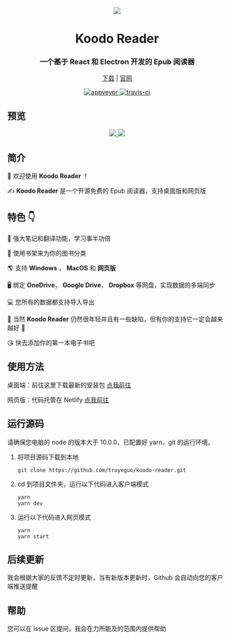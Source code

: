 <div align="center" width="128px" height="128px">
<img src="https://i.loli.net/2020/04/26/wrO8EPokvUQWaf5.png" />
</div>

<h1 align="center">
  Koodo Reader
</h1>
<h3 align="center">
  一个基于 React 和 Electron 开发的 Epub 阅读器
</h3>
<div align="center">

[下载](https://github.com/troyeguo/koodo-reader/releases/tag/v1.1.3) | [官网](https://koodo.960960.xyz)

</div>
<div align="center">
  <a href="https://github.com/troyeguo/koodo-reader/releases/latest">
    <img src="https://ci.appveyor.com/api/projects/status/602fp409plq8qcwu?svg=true" alt="appveyor">
  </a>
    <a href="https://github.com/troyeguo/koodo-reader/releases/latest">
    <img src="https://travis-ci.com/troyeguo/koodo-reader.svg?branch=master" alt="travis-ci">
  </a>
</div>

## 预览

<div align="center">
  <a href="https://github.com/troyeguo/koodo-reader/releases/latest">
    <img src="https://i.loli.net/2020/07/18/5NhQZfxXRs8VO7c.png" >
  </a>
  <a href="https://github.com/troyeguo/koodo-reader/releases/latest">
    <img src="https://i.loli.net/2020/07/18/QHGNJStXsiLTvf3.png" >
  </a>
  <br/>
</div>

## 简介

👏 欢迎使用 **Koodo Reader** ！

✍️ **Koodo Reader** 是一个开源免费的 Epub 阅读器，支持桌面版和网页版

## 特色 👇

📝 强大笔记和翻译功能，学习事半功倍

🚩 使用书架来为你的图书分类

🌎 支持 **Windows** ， **MacOS** 和 **网页版**

🖥 绑定 **OneDrive**， **Google Drive**， **Dropbox** 等网盘，实现数据的多端同步

💻 您所有的数据都支持导入导出

🌱 当然 **Koodo Reader** 仍然很年轻并且有一些缺陷，但有你的支持它一定会越来越好 🏃

😘 快去添加你的第一本电子书吧

## 使用方法

桌面端：前往这里下载最新的安装包 [点我前往](https://github.com/troyeguo/koodo-reader/releases/tag/v1.1.3)

网页版：代码托管在 Netlify [点我前往](https://reader.960960.xyz)

## 运行源码

请确保您电脑的 node 的版本大于 10.0.0，已配置好 yarn，git 的运行环境。

1. 将项目源码下载到本地

   ```
   git clone https://github.com/troyeguo/koodo-reader.git
   ```

2. cd 到项目文件夹，运行以下代码进入客户端模式

   ```
   yarn
   yarn dev
   ```

3. 运行以下代码进入网页模式

   ```
   yarn
   yarn start
   ```

## 后续更新

我会根据大家的反馈不定时更新，当有新版本更新时，Github 会自动向您的客户端推送提醒

## 帮助

您可以在 issue 区提问，我会在力所能及的范围内提供帮助
